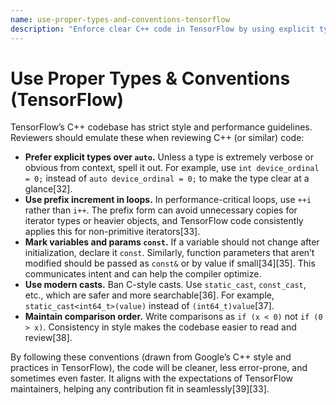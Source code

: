 ```yaml
---
name: use-proper-types-and-conventions-tensorflow
description: "Enforce clear C++ code in TensorFlow by using explicit types, const-correctness, and other core C++ best practices for performance."
---
```


# Use Proper Types & Conventions (TensorFlow)

TensorFlow’s C++ codebase has strict style and performance guidelines. Reviewers should emulate these when reviewing C++ (or similar) code:

- **Prefer explicit types over `auto`.** Unless a type is extremely verbose or obvious from context, spell it out. For example, use `int device_ordinal = 0;` instead of `auto device_ordinal = 0;` to make the type clear at a glance[32].
- **Use prefix increment in loops.** In performance-critical loops, use `++i` rather than `i++`. The prefix form can avoid unnecessary copies for iterator types or heavier objects, and TensorFlow code consistently applies this for non-primitive iterators[33].
- **Mark variables and params `const`.** If a variable should not change after initialization, declare it `const`. Similarly, function parameters that aren’t modified should be passed as `const&` or by value if small[34][35]. This communicates intent and can help the compiler optimize.
- **Use modern casts.** Ban C-style casts. Use `static_cast`, `const_cast`, etc., which are safer and more searchable[36]. For example, `static_cast<int64_t>(value)` instead of `(int64_t)value`[37].
- **Maintain comparison order.** Write comparisons as `if (x < 0)` not `if (0 > x)`. Consistency in style makes the codebase easier to read and review[38].

By following these conventions (drawn from Google’s C++ style and practices in TensorFlow), the code will be cleaner, less error-prone, and sometimes even faster. It aligns with the expectations of TensorFlow maintainers, helping any contribution fit in seamlessly[39][33].
